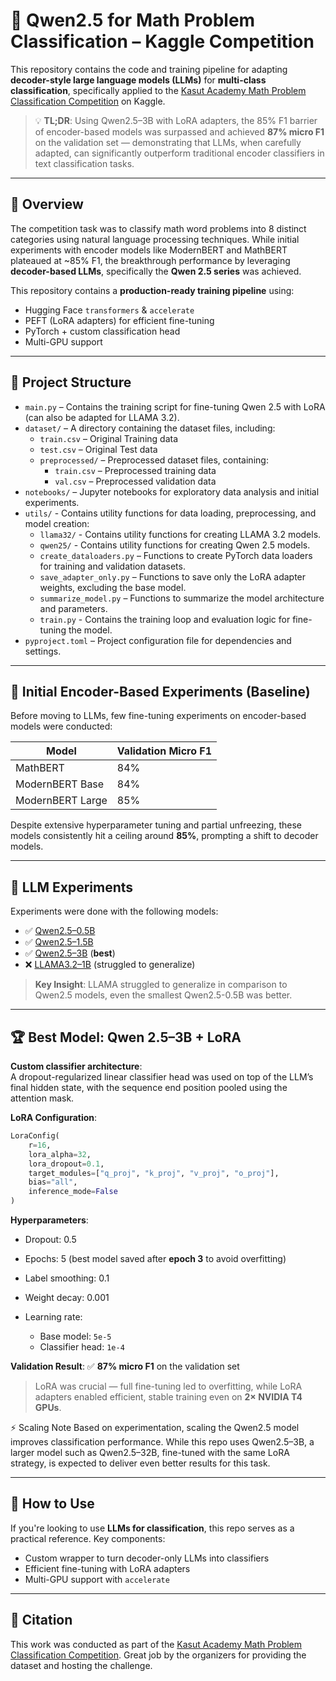 # 🧠 Qwen2.5 for Math Problem Classification – Kaggle Competition

This repository contains the code and training pipeline for adapting **decoder-style large language models (LLMs)** for **multi-class classification**, specifically applied to the [Kasut Academy Math Problem Classification Competition](https://www.kaggle.com/competitions/classification-of-math-problems-by-kasut-academy/overview) on Kaggle.

> 💡 **TL;DR**: Using Qwen2.5–3B with LoRA adapters, the 85% F1 barrier of encoder-based models was surpassed and achieved **87% micro F1** on the validation set — demonstrating that LLMs, when carefully adapted, can significantly outperform traditional encoder classifiers in text classification tasks.

---

## 🚀 Overview

The competition task was to classify math word problems into 8 distinct categories using natural language processing techniques. While initial experiments with encoder models like ModernBERT and MathBERT plateaued at ~85% F1, the breakthrough performance by leveraging **decoder-based LLMs**, specifically the **Qwen 2.5 series** was achieved.

This repository contains a **production-ready training pipeline** using:
- Hugging Face `transformers` & `accelerate`
- PEFT (LoRA adapters) for efficient fine-tuning
- PyTorch + custom classification head
- Multi-GPU support

---

## 📂 Project Structure

- `main.py` – Contains the training script for fine-tuning Qwen 2.5 with LoRA (can also be adapted for LLAMA 3.2).
- `dataset/` – A directory containing the dataset files, including:
  - `train.csv` – Original Training data
  - `test.csv` – Original Test data
  - `preprocessed/` – Preprocessed dataset files, containing:
    - `train.csv` – Preprocessed training data
    - `val.csv` – Preprocessed validation data
- `notebooks/` – Jupyter notebooks for exploratory data analysis and initial experiments.
- `utils/` - Contains utility functions for data loading, preprocessing, and model creation:
    - `llama32/` - Contains utility functions for creating LLAMA 3.2 models.
    - `qwen25/` - Contains utility functions for creating Qwen 2.5 models.
    - `create_dataloaders.py` – Functions to create PyTorch data loaders for training and validation datasets.
    - `save_adapter_only.py` – Functions to save only the LoRA adapter weights, excluding the base model.
    - `summarize_model.py` – Functions to summarize the model architecture and parameters.
    - `train.py` - Contains the training loop and evaluation logic for fine-tuning the model.
- `pyproject.toml` – Project configuration file for dependencies and settings.

---

## 🔬 Initial Encoder-Based Experiments (Baseline)

Before moving to LLMs, few fine-tuning experiments on encoder-based models were conducted:

| Model               | Validation Micro F1 |
|--------------------|---------------------|
| MathBERT            | 84%                |
| ModernBERT Base    | 84%                |
| ModernBERT Large   | 85%                |

Despite extensive hyperparameter tuning and partial unfreezing, these models consistently hit a ceiling around **85%**, prompting a shift to decoder models.

---

## 🧪 LLM Experiments

Experiments were done with the following models:

- ✅ [Qwen2.5–0.5B](https://huggingface.co/Qwen/Qwen2.5-0.5B)
- ✅ [Qwen2.5–1.5B](https://huggingface.co/Qwen/Qwen2.5-1.5B)
- ✅ [Qwen2.5–3B](https://huggingface.co/Qwen/Qwen2.5-3B) (**best**)
- ❌ [LLAMA3.2–1B](https://huggingface.co/meta-llama/llama-3.2-1b) (struggled to generalize)

> **Key Insight**: LLAMA struggled to generalize in comparison to Qwen2.5 models, even the smallest Qwen2.5-0.5B was better.

---

## 🏆 Best Model: Qwen 2.5–3B + LoRA

**Custom classifier architecture**:  
A dropout-regularized linear classifier head was used on top of the LLM’s final hidden state, with the sequence end position pooled using the attention mask.

**LoRA Configuration**:
```python
LoraConfig(
    r=16,
    lora_alpha=32,
    lora_dropout=0.1,
    target_modules=["q_proj", "k_proj", "v_proj", "o_proj"],
    bias="all",
    inference_mode=False
)
```

**Hyperparameters**:

* Dropout: 0.5
* Epochs: 5 (best model saved after **epoch 3** to avoid overfitting)
* Label smoothing: 0.1
* Weight decay: 0.001
* Learning rate:

  * Base model: `5e-5`
  * Classifier head: `1e-4`

**Validation Result**:
✅ **87% micro F1** on the validation set

> LoRA was crucial — full fine-tuning led to overfitting, while LoRA adapters enabled efficient, stable training even on **2× NVIDIA T4 GPUs**.

⚡ Scaling Note
Based on experimentation, scaling the Qwen2.5 model improves classification performance. While this repo uses Qwen2.5–3B, a larger model such as Qwen2.5–32B, fine-tuned with the same LoRA strategy, is expected to deliver even better results for this task.

---

## 📌 How to Use

If you're looking to use **LLMs for classification**, this repo serves as a practical reference. Key components:

* Custom wrapper to turn decoder-only LLMs into classifiers
* Efficient fine-tuning with LoRA adapters
* Multi-GPU support with `accelerate`

---

## 🧠 Citation

This work was conducted as part of the [Kasut Academy Math Problem Classification Competition](https://www.kaggle.com/competitions/classification-of-math-problems-by-kasut-academy). Great job by the organizers for providing the dataset and hosting the challenge.